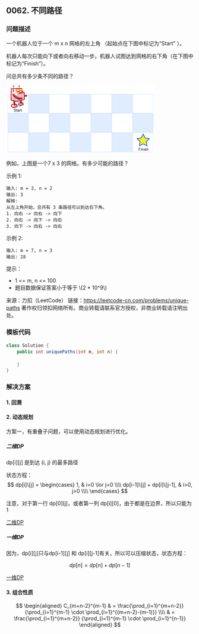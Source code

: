 <script src="https://cdn.bootcss.com/mathjax/2.7.7/MathJax.js?config=TeX-AMS-MML_HTMLorMML"></script>

## 0062. 不同路径

### 问题描述

一个机器人位于一个 m x n 网格的左上角 （起始点在下图中标记为“Start” ）。

机器人每次只能向下或者向右移动一步。机器人试图达到网格的右下角（在下图中标记为“Finish”）。

问总共有多少条不同的路径？

![示例图](../../../../../../resources/leetcode/0062.不同路径_robot_maze.png)

例如，上图是一个7 x 3 的网格。有多少可能的路径？


示例 1:

```
输入: m = 3, n = 2
输出: 3
解释:
从左上角开始，总共有 3 条路径可以到达右下角。
1. 向右 -> 向右 -> 向下
2. 向右 -> 向下 -> 向右
3. 向下 -> 向右 -> 向右
```

示例 2:

```
输入: m = 7, n = 3
输出: 28
```

提示：

* 1 <= m, n <= 100
* 题目数据保证答案小于等于 \\(2 \* 10^9\\)

来源：力扣（LeetCode）
链接：https://leetcode-cn.com/problems/unique-paths
著作权归领扣网络所有。商业转载请联系官方授权，非商业转载请注明出处。

### 模板代码

``` java
class Solution {
    public int uniquePaths(int m, int n) {

    }
}
```

### 解决方案

#### 1. 回溯

#### 2. 动态规划

方案一，有重叠子问题，可以使用动态规划进行优化。

##### 二维DP

dp[i]\[j] 是到达 (i, j) 的最多路径

状态方程：
$$
dp[i]\[j] = 
\begin{cases}
1,	& i=0 \lor j=0 \\\\
dp[i-1]\[j] + dp[i]\[j-1], & i>0, j>0 \\\\
\end{cases}
$$

注意，对于第一行 dp[0]\[j]，或者第一列 dp[i]\[0]，由于都是在边界，所以只能为 1

[二维DP](qu0062/solu1/Solution.java)

##### 一维DP

因为，dp[i]\[j]只与dp[i-1]\[j] 和 dp[i]\[j-1]有关，所以可以压缩状态，状态方程：

$$
dp[n] = dp[n] + dp[n-1]
$$

[一维DP](qu0062/solu1/Solution.java)

#### 3. 组合性质

$$
\begin{aligned}
C_{m+n-2}^{m-1} 
& = \frac{\prod_{i=1}^{m+n-2}} {\prod_{i=1}^{m-1} \cdot \prod_{i=1}^{(m+n-2)-(m-1)}} \\\\
& = \frac{\prod_{i=1}^{m+n-2}} {\prod_{i=1}^{m-1} \cdot \prod_{i=1}^{n-1}}
\end{aligned}
$$​